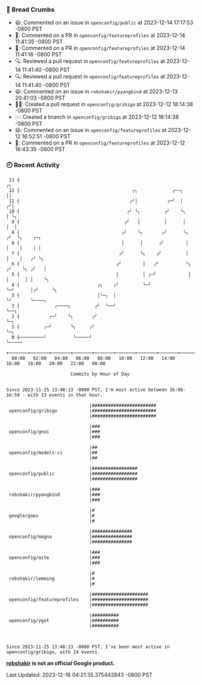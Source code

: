 ### 🍞 Bread Crumbs

 * 😃: Commented on an issue in `openconfig/public` at 2023-12-14 17:17:53 -0800 PST
 * 💬: Commented on a PR in  `openconfig/featureprofiles` at 2023-12-14 11:41:35 -0800 PST
 * 💬: Commented on a PR in  `openconfig/featureprofiles` at 2023-12-14 11:41:18 -0800 PST
 * 🔍: Reviewed a pull request in  `openconfig/featureprofiles` at 2023-12-14 11:41:40 -0800 PST
 * 🔍: Reviewed a pull request in  `openconfig/featureprofiles` at 2023-12-14 11:41:40 -0800 PST
 * 😃: Commented on an issue in `robshakir/pyangbind` at 2023-12-13 20:41:03 -0800 PST
 * ✍🏼: Created a pull request in `openconfig/gribigo` at 2023-12-12 18:14:38 -0800 PST
 * 💥: Created a branch in `openconfig/gribigo` at 2023-12-12 18:14:38 -0800 PST
 * 😃: Commented on an issue in `openconfig/featureprofiles` at 2023-12-12 16:52:51 -0800 PST
 * 💬: Commented on a PR in  `openconfig/featureprofiles` at 2023-12-12 16:43:35 -0800 PST

### 🕘 Recent Activity
```
 13 ┼                                                                    ╭╮
 12 ┤                                          ╭╮             ╭──╮       ││
 11 ┤                                         ╭╯│           ╭─╯  │      ╭╯│
 10 ┤                                        ╭╯ ╰╮         ╭╯    ╰╮     │ ╰╮
  9 ┤                                       ╭╯   │         │      │     │  │
  8 ┤                                      ╭╯    ╰╮       ╭╯      ╰╮   ╭╯  ╰╮    ╭─╮
  8 ┤                                      │      │      ╭╯        │   │    │    │ │
  7 ┤                                     ╭╯      ╰╮    ╭╯         │   │    │   ╭╯ ╰╮
  6 ┤                                    ╭╯        │   ╭╯          ╰╮ ╭╯    ╰╮ ╭╯   │
  5 ┤                                    │         │ ╭─╯            │ │      │ │    ╰╮
  4 ┤                             ╭╮    ╭╯         ╰─╯              ╰─╯      │╭╯     ╰╮
  3 ┤                             │╰─╮  │                                    ╰╯       ╰────╮
  3 ┤             ╭────╮         ╭╯  ╰──╯                                                  ╰──╮
  2 ┤           ╭─╯    ╰╮       ╭╯                                                            ╰─╮
  1 ┤         ╭─╯       ╰╮     ╭╯                                                               ╰─╮
  0 ┼─────────╯          ╰─────╯                                                                  ╰─────
    +───────+───────+───────+───────+───────+───────+───────+───────+───────+───────+───────+───────+────
  00:00   02:00   04:00   06:00   08:00   10:00   12:00   14:00   16:00   18:00   20:00   22:00   00:00   

						Commits by Hour of Day


Since 2023-11-25 13:48:13 -0800 PST, I'm most active between 16:00-16:59 - with 13 events in that hour.

```



```
                               |########################
 openconfig/gribigo            |########################
                               |########################

                               |###
 openconfig/gnoi               |###
                               |###

                               |##
 openconfig/models-ci          |##
                               |##

                               |#################
 openconfig/public             |#################
                               |#################

                               |###
 robshakir/pyangbind           |###
                               |###

                               |#
 google/gops                   |#
                               |#

                               |###############
 openconfig/magna              |###############
                               |###############

                               |###
 openconfig/aite               |###
                               |###

                               |#
 robshakir/lemming             |#
                               |#

                               |#####################
 openconfig/featureprofiles    |#####################
                               |#####################

                               |##########
 openconfig/ygot               |##########
                               |##########



Since 2023-11-25 13:48:13 -0800 PST, I've been most active in openconfig/gribigo, with 24 events.

```
**[robshakir](mailto:robjs@google.com) is not an official Google product.**  


Last Updated: 2023-12-16 04:21:35.375442843 -0800 PST
